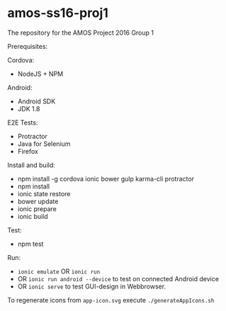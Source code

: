 # amos-ss16-proj1
The repository for the AMOS Project 2016 Group 1

Prerequisites:

Cordova:
- NodeJS + NPM

Android:
- Android SDK
- JDK 1.8

E2E Tests:
- Protractor
- Java for Selenium
- Firefox

Install and build:

- npm install -g cordova ionic bower gulp karma-cli protractor
- npm install
- ionic state restore
- bower update
- ionic prepare
- ionic build

Test:
- npm test

Run:

- `ionic emulate` OR `ionic run`
- OR `ionic run android --device` to test on connected Android device
- OR `ionic serve` to test GUI-design in Webbrowser.


To regenerate icons from `app-icon.svg` execute `./generateAppIcons.sh`
